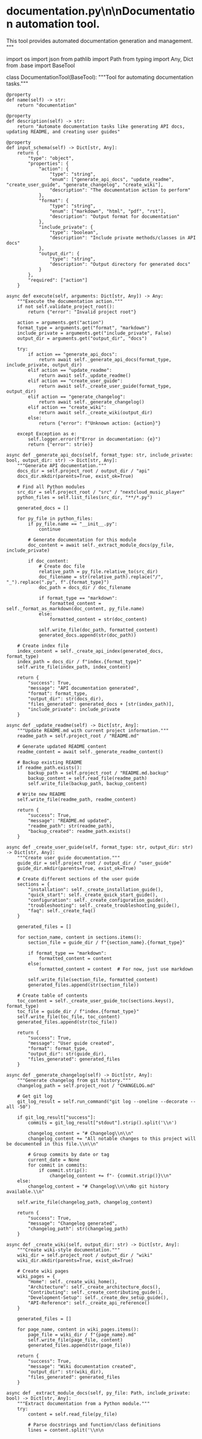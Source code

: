 # documentation.py\n\nDocumentation automation tool.

This tool provides automated documentation generation and management.
"""

import os
import json
from pathlib import Path
from typing import Any, Dict
from .base import BaseTool


class DocumentationTool(BaseTool):
    """Tool for automating documentation tasks."""
    
    @property
    def name(self) -> str:
        return "documentation"
    
    @property
    def description(self) -> str:
        return "Automate documentation tasks like generating API docs, updating README, and creating user guides"
    
    @property
    def input_schema(self) -> Dict[str, Any]:
        return {
            "type": "object",
            "properties": {
                "action": {
                    "type": "string",
                    "enum": ["generate_api_docs", "update_readme", "create_user_guide", "generate_changelog", "create_wiki"],
                    "description": "The documentation action to perform"
                },
                "format": {
                    "type": "string",
                    "enum": ["markdown", "html", "pdf", "rst"],
                    "description": "Output format for documentation"
                },
                "include_private": {
                    "type": "boolean",
                    "description": "Include private methods/classes in API docs"
                },
                "output_dir": {
                    "type": "string",
                    "description": "Output directory for generated docs"
                }
            },
            "required": ["action"]
        }
    
    async def execute(self, arguments: Dict[str, Any]) -> Any:
        """Execute the documentation action."""
        if not self.validate_project_root():
            return {"error": "Invalid project root"}
        
        action = arguments.get("action")
        format_type = arguments.get("format", "markdown")
        include_private = arguments.get("include_private", False)
        output_dir = arguments.get("output_dir", "docs")
        
        try:
            if action == "generate_api_docs":
                return await self._generate_api_docs(format_type, include_private, output_dir)
            elif action == "update_readme":
                return await self._update_readme()
            elif action == "create_user_guide":
                return await self._create_user_guide(format_type, output_dir)
            elif action == "generate_changelog":
                return await self._generate_changelog()
            elif action == "create_wiki":
                return await self._create_wiki(output_dir)
            else:
                return {"error": f"Unknown action: {action}"}
        
        except Exception as e:
            self.logger.error(f"Error in documentation: {e}")
            return {"error": str(e)}
    
    async def _generate_api_docs(self, format_type: str, include_private: bool, output_dir: str) -> Dict[str, Any]:
        """Generate API documentation."""
        docs_dir = self.project_root / output_dir / "api"
        docs_dir.mkdir(parents=True, exist_ok=True)
        
        # Find all Python modules
        src_dir = self.project_root / "src" / "nextcloud_music_player"
        python_files = self.list_files(src_dir, "**/*.py")
        
        generated_docs = []
        
        for py_file in python_files:
            if py_file.name == "__init__.py":
                continue
            
            # Generate documentation for this module
            doc_content = await self._extract_module_docs(py_file, include_private)
            
            if doc_content:
                # Create doc file
                relative_path = py_file.relative_to(src_dir)
                doc_filename = str(relative_path).replace("/", "_").replace(".py", f".{format_type}")
                doc_path = docs_dir / doc_filename
                
                if format_type == "markdown":
                    formatted_content = self._format_as_markdown(doc_content, py_file.name)
                else:
                    formatted_content = str(doc_content)
                
                self.write_file(doc_path, formatted_content)
                generated_docs.append(str(doc_path))
        
        # Create index file
        index_content = self._create_api_index(generated_docs, format_type)
        index_path = docs_dir / f"index.{format_type}"
        self.write_file(index_path, index_content)
        
        return {
            "success": True,
            "message": "API documentation generated",
            "format": format_type,
            "output_dir": str(docs_dir),
            "files_generated": generated_docs + [str(index_path)],
            "include_private": include_private
        }
    
    async def _update_readme(self) -> Dict[str, Any]:
        """Update README.md with current project information."""
        readme_path = self.project_root / "README.md"
        
        # Generate updated README content
        readme_content = await self._generate_readme_content()
        
        # Backup existing README
        if readme_path.exists():
            backup_path = self.project_root / "README.md.backup"
            backup_content = self.read_file(readme_path)
            self.write_file(backup_path, backup_content)
        
        # Write new README
        self.write_file(readme_path, readme_content)
        
        return {
            "success": True,
            "message": "README.md updated",
            "readme_path": str(readme_path),
            "backup_created": readme_path.exists()
        }
    
    async def _create_user_guide(self, format_type: str, output_dir: str) -> Dict[str, Any]:
        """Create user guide documentation."""
        guide_dir = self.project_root / output_dir / "user_guide"
        guide_dir.mkdir(parents=True, exist_ok=True)
        
        # Create different sections of the user guide
        sections = {
            "installation": self._create_installation_guide(),
            "quick_start": self._create_quick_start_guide(),
            "configuration": self._create_configuration_guide(),
            "troubleshooting": self._create_troubleshooting_guide(),
            "faq": self._create_faq()
        }
        
        generated_files = []
        
        for section_name, content in sections.items():
            section_file = guide_dir / f"{section_name}.{format_type}"
            
            if format_type == "markdown":
                formatted_content = content
            else:
                formatted_content = content  # For now, just use markdown
            
            self.write_file(section_file, formatted_content)
            generated_files.append(str(section_file))
        
        # Create table of contents
        toc_content = self._create_user_guide_toc(sections.keys(), format_type)
        toc_file = guide_dir / f"index.{format_type}"
        self.write_file(toc_file, toc_content)
        generated_files.append(str(toc_file))
        
        return {
            "success": True,
            "message": "User guide created",
            "format": format_type,
            "output_dir": str(guide_dir),
            "files_generated": generated_files
        }
    
    async def _generate_changelog(self) -> Dict[str, Any]:
        """Generate changelog from git history."""
        changelog_path = self.project_root / "CHANGELOG.md"
        
        # Get git log
        git_log_result = self.run_command("git log --oneline --decorate --all -50")
        
        if git_log_result["success"]:
            commits = git_log_result["stdout"].strip().split('\\n')
            
            changelog_content = "# Changelog\\n\\n"
            changelog_content += "All notable changes to this project will be documented in this file.\\n\\n"
            
            # Group commits by date or tag
            current_date = None
            for commit in commits:
                if commit.strip():
                    changelog_content += f"- {commit.strip()}\\n"
        else:
            changelog_content = "# Changelog\\n\\nNo git history available.\\n"
        
        self.write_file(changelog_path, changelog_content)
        
        return {
            "success": True,
            "message": "Changelog generated",
            "changelog_path": str(changelog_path)
        }
    
    async def _create_wiki(self, output_dir: str) -> Dict[str, Any]:
        """Create wiki-style documentation."""
        wiki_dir = self.project_root / output_dir / "wiki"
        wiki_dir.mkdir(parents=True, exist_ok=True)
        
        # Create wiki pages
        wiki_pages = {
            "Home": self._create_wiki_home(),
            "Architecture": self._create_architecture_docs(),
            "Contributing": self._create_contributing_guide(),
            "Development-Setup": self._create_dev_setup_guide(),
            "API-Reference": self._create_api_reference()
        }
        
        generated_files = []
        
        for page_name, content in wiki_pages.items():
            page_file = wiki_dir / f"{page_name}.md"
            self.write_file(page_file, content)
            generated_files.append(str(page_file))
        
        return {
            "success": True,
            "message": "Wiki documentation created",
            "output_dir": str(wiki_dir),
            "files_generated": generated_files
        }
    
    async def _extract_module_docs(self, py_file: Path, include_private: bool) -> Dict[str, Any]:
        """Extract documentation from a Python module."""
        try:
            content = self.read_file(py_file)
            
            # Parse docstrings and function/class definitions
            lines = content.split('\\n\n